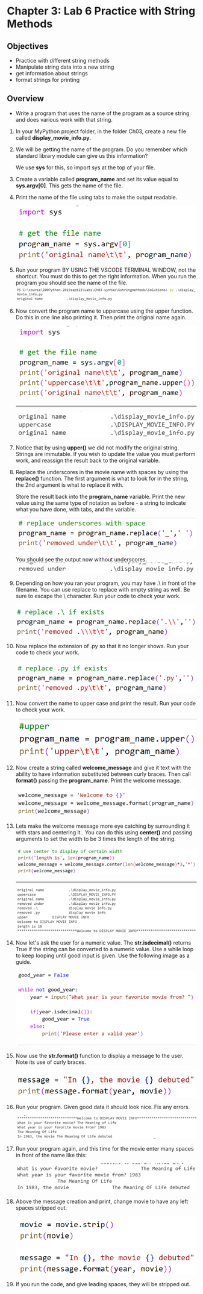 # Chapter 3: Lab 6 Practice with String Methods

## Objectives

* Practice with different string methods
* Manipulate string data into a new string
* get information about strings
* format strings for printing

## Overview

* Write a program that uses the name of the program as a source string and does various work with that string.

1. In your MyPython project folder, in the folder Ch03, create a new file called **display_movie_info.py**.
   
2. We will be getting the name of the program. Do you remember which standard library module can give us this information?

    We use **sys** for this, so import sys at the top of your file. 
   
3. Create a variable called **program_name** and set its value equal to **sys.argv[0]**. This gets the name of the file.
   
4. Print the name of the file using tabs to make the output readable.

    ![print program](../screenshots/5-6-print-program.png)

5. Run your program BY USING THE VSCODE TERMINAL WINDOW, not the shortcut. You must do this to get the right information. When you run the program you should see the name of the file.
    ![print program](../screenshots/5-6-right-display.png)
    
6. Now convert the program name to uppercase using the upper function. Do this in one line also printing it. Then print the original name again. 

    ![immutable](../screenshots/5-6-strings-immutable.png)

    ----

    ![after upper](../screenshots/5-6-after-upper.png)

 
7. Notice that by using **upper()** we did not modify the original string. Strings are immutable. If you wish to update the value you must perform work, and reassign the result back to the original variable.

8. Replace the underscores in the movie name with spaces by using the **replace()** function. The first argument is what to look for in the string, the 2nd argument is what to replace it with.  

    Store the result back into the **program_name** variable. Print the new value using the same type of notation as before - a string to indicate what you have done, with tabs, and the variable.

    ![print program](../screenshots/5-6-replace.png)

    You should see the output now without underscores.
    ![5-6-removed-variable](../screenshots/5-6-removed-variable.png)

9.  Depending on how you ran your program, you may have .\ in front of the filename. You can use replace to replace with empty string as well. Be sure to escape the \ character. Run your code to check your work.

    ![remove dot slash](../screenshots/5-6-prefix.png)

10. Now replace the extension of .py so that it no longer shows. Run your code to check your work.

    ![print program](../screenshots/5-6-replace-py.png)

11. Now convert the name to upper case and print the result. Run your code to check your work.

    ![print program](../screenshots/5-6-upper-again.png)

12. Now create a string called **welcome_message** and give it text with the ability to have information substituted between curly braces. Then call **format()** passing the **program_name**. Print the welcome message.

    ![print program](../screenshots/5-6-format-welcome.png)

13. Lets make the welcome message more eye catching by surrounding it with stars and centering it..  You can do this using **center()** and passing arguments to set the width to be 3 times the length of the string.

    ![print program](../screenshots/5-6-center.png)

    ---
    ![print program](../screenshots/5-6-welcome.png)

14. Now let's ask the user for a numeric value. The **str.isdecimal()** returns True if the string can be converted to a numeric value. Use a while loop to keep looping until good input is given. Use the following image as a guide.

    ![print program](../screenshots/5-6-numeric-while.png)


15. Now use the **str.format()** function to display a message to the user. Note its use of curly braces.

    ![print program](../screenshots/5-6-movie-debut-format.png)


16. Run your program. Given good data it should look nice. Fix any errors.

    ![print program](../screenshots/5-6-display-nice.png)


   
17. Run your program again, and this time for the movie enter many spaces in front of the name like this:

    ![print program](../screenshots/5-6-left-spaces.png)

1. Above the message creation and print, change movie to have any left spaces stripped out. 

    ![print program](../screenshots/5-6-lstrip.png)

1. If you run the code, and give leading spaces, they will be stripped out.

